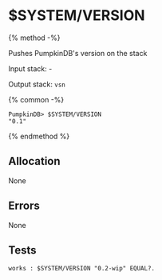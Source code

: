 # $SYSTEM/VERSION

{% method -%}

Pushes PumpkinDB's version on the stack

Input stack: -

Output stack: `vsn`

{% common -%}

```
PumpkinDB> $SYSTEM/VERSION
"0.1"
```

{% endmethod %}

## Allocation

None

## Errors

None

## Tests

```test
works : $SYSTEM/VERSION "0.2-wip" EQUAL?.
```
